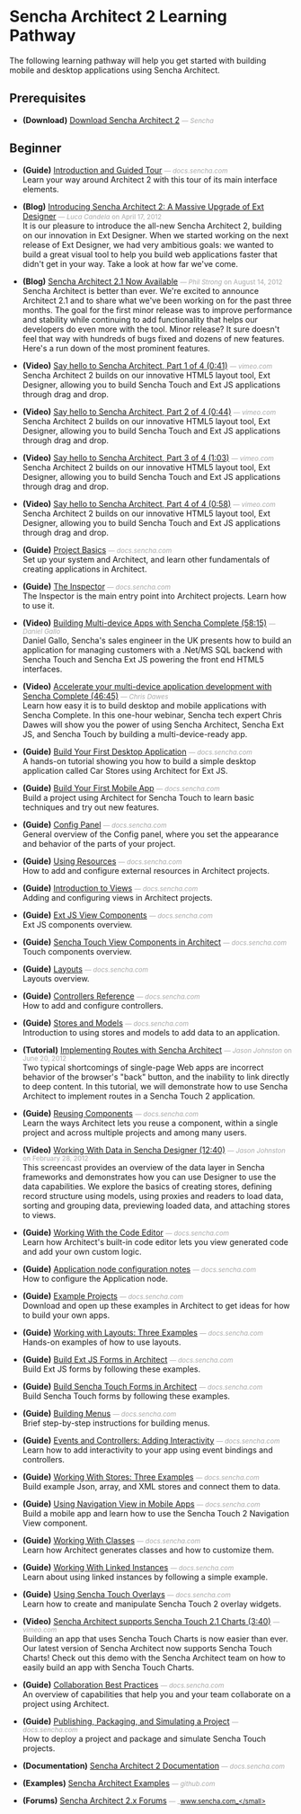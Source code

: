 # Sencha Architect 2 Learning Pathway
The following learning pathway will help you get started with building mobile and desktop applications using Sencha Architect.


## Prerequisites

- **(Download)** [Download Sencha Architect 2](http://www.sencha.com/products/architect/download/) <small style='color:#aaa;'>&mdash; _Sencha_</small>  
  

## Beginner

- **(Guide)** [Introduction and Guided Tour](http://docs.sencha.com/architect/2/#!/guide/intro) <small style='color:#aaa;'>&mdash; _docs.sencha.com_</small>  
  Learn your way around Architect 2 with this tour of its main interface elements.

- **(Blog)** [Introducing Sencha Architect 2: A Massive Upgrade of Ext Designer](http://www.sencha.com/blog/sencha-architect-html5-app-builder-for-touch-and-ext-js/) <small style='color:#aaa;'>&mdash; _Luca Candela_ on April 17, 2012</small>  
  It is our pleasure to introduce the all-new Sencha Architect 2, building on our innovation in Ext Designer. When we started working on the next release of Ext Designer, we had very ambitious goals: we wanted to build a great visual tool to help you build web applications faster that didn't get in your way. Take a look at how far we've come.

- **(Blog)** [Sencha Architect 2.1 Now Available](http://www.sencha.com/blog/sencha-architect-2-1/) <small style='color:#aaa;'>&mdash; _Phil Strong_ on August 14, 2012</small>  
  Sencha Architect is better than ever. We're excited to announce Architect 2.1 and to share what we've been working on for the past three months. The goal for the first minor release was to improve performance and stability while continuing to add functionality that helps our developers do even more with the tool. Minor release? It sure doesn't feel that way with hundreds of bugs fixed and dozens of new features. Here's a run down of the most prominent features.

- **(Video)** [Say hello to Sencha Architect, Part 1 of 4 (0:41)](http://vimeo.com/40504820) <small style='color:#aaa;'>&mdash; _vimeo.com_</small>  
  Sencha Architect 2 builds on our innovative HTML5 layout tool, Ext Designer, allowing you to build Sencha Touch and Ext JS applications through drag and drop.

- **(Video)** [Say hello to Sencha Architect, Part 2 of 4 (0:44)](http://vimeo.com/40499741) <small style='color:#aaa;'>&mdash; _vimeo.com_</small>  
  Sencha Architect 2 builds on our innovative HTML5 layout tool, Ext Designer, allowing you to build Sencha Touch and Ext JS applications through drag and drop.

- **(Video)** [Say hello to Sencha Architect, Part 3 of 4 (1:03)](http://vimeo.com/40500373) <small style='color:#aaa;'>&mdash; _vimeo.com_</small>  
  Sencha Architect 2 builds on our innovative HTML5 layout tool, Ext Designer, allowing you to build Sencha Touch and Ext JS applications through drag and drop.

- **(Video)** [Say hello to Sencha Architect, Part 4 of 4 (0:58)](http://vimeo.com/40500092) <small style='color:#aaa;'>&mdash; _vimeo.com_</small>  
  Sencha Architect 2 builds on our innovative HTML5 layout tool, Ext Designer, allowing you to build Sencha Touch and Ext JS applications through drag and drop.

- **(Guide)** [Project Basics](http://docs.sencha.com/architect/2/#!/guide/project_basics) <small style='color:#aaa;'>&mdash; _docs.sencha.com_</small>  
  Set up your system and Architect, and learn other fundamentals of creating applications in Architect.

- **(Guide)** [The Inspector](http://docs.sencha.com/architect/2/#!/guide/project_inspector) <small style='color:#aaa;'>&mdash; _docs.sencha.com_</small>  
  The Inspector is the main entry point into Architect projects. Learn how to use it.

- **(Video)** [Building Multi-device Apps with Sencha Complete (58:15)](http://vimeo.com/52871577) <small style='color:#aaa;'>&mdash; _Daniel Gallo_</small>  
  Daniel Gallo, Sencha's sales engineer in the UK presents how to build an application for managing customers with a .Net/MS SQL backend with Sencha Touch and Sencha Ext JS powering the front end HTML5 interfaces.

- **(Video)** [Accelerate your multi-device application development with Sencha Complete (46:45)](http://vimeo.com/54618369) <small style='color:#aaa;'>&mdash; _Chris Dawes_</small>  
  Learn how easy it is to build desktop and mobile applications with Sencha Complete. In this one-hour webinar, Sencha tech expert Chris Dawes will show you the power of using Sencha Architect, Sencha Ext JS, and Sencha Touch by building a multi-device-ready app.

- **(Guide)** [Build Your First Desktop Application](http://docs.sencha.com/architect/2/#!/guide/first_desktop_app) <small style='color:#aaa;'>&mdash; _docs.sencha.com_</small>  
  A hands-on tutorial showing you how to build a simple desktop application called Car Stores using Architect for Ext JS.

- **(Guide)** [Build Your First Mobile App](http://docs.sencha.com/architect/2/#!/guide/first_mobile_app) <small style='color:#aaa;'>&mdash; _docs.sencha.com_</small>  
  Build a project using Architect for Sencha Touch to learn basic techniques and try out new features.

- **(Guide)** [Config Panel](http://docs.sencha.com/architect/2/#!/guide/config_panel) <small style='color:#aaa;'>&mdash; _docs.sencha.com_</small>  
  General overview of the Config panel, where you set the appearance and behavior of the parts of your project.

- **(Guide)** [Using Resources](http://docs.sencha.com/architect/2/#!/guide/resources) <small style='color:#aaa;'>&mdash; _docs.sencha.com_</small>  
  How to add and configure external resources in Architect projects.

- **(Guide)** [Introduction to Views](http://docs.sencha.com/architect/2/#!/guide/views_intro) <small style='color:#aaa;'>&mdash; _docs.sencha.com_</small>  
  Adding and configuring views in Architect projects.

- **(Guide)** [Ext JS View Components](http://docs.sencha.com/architect/2/#!/guide/views_extjscomp) <small style='color:#aaa;'>&mdash; _docs.sencha.com_</small>  
  Ext JS components overview.

- **(Guide)** [Sencha Touch View Components in Architect](http://docs.sencha.com/architect/2/#!/guide/views_touchcomp) <small style='color:#aaa;'>&mdash; _docs.sencha.com_</small>  
  Touch components overview.

- **(Guide)** [Layouts](http://docs.sencha.com/architect/2/#!/guide/views_layouts) <small style='color:#aaa;'>&mdash; _docs.sencha.com_</small>  
  Layouts overview.

- **(Guide)** [Controllers Reference](http://docs.sencha.com/architect/2/#!/guide/controllers) <small style='color:#aaa;'>&mdash; _docs.sencha.com_</small>  
  How to add and configure controllers.

- **(Guide)** [Stores and Models](http://docs.sencha.com/architect/2/#!/guide/stores_models) <small style='color:#aaa;'>&mdash; _docs.sencha.com_</small>  
  Introduction to using stores and models to add data to an application.

- **(Tutorial)** [Implementing Routes with Sencha Architect](http://www.sencha.com/learn/implementing-routes-with-sencha-architect/) <small style='color:#aaa;'>&mdash; _Jason Johnston_ on June 20, 2012</small>  
  Two typical shortcomings of single-page Web apps are incorrect behavior of the browser's "back" button, and the inability to link directly to deep content. In this tutorial, we will demonstrate how to use Sencha Architect to implement routes in a Sencha Touch 2 application.

- **(Guide)** [Reusing Components](http://docs.sencha.com/architect/2/#!/guide/reusing_components) <small style='color:#aaa;'>&mdash; _docs.sencha.com_</small>  
  Learn the ways Architect lets you reuse a component, within a single project and across multiple projects and among many users.

- **(Video)** [Working With Data in Sencha Designer (12:40)](http://www.sencha.com/learn/working-with-data-in-sencha-designer/) <small style='color:#aaa;'>&mdash; _Jason Johnston_ on February 28, 2012</small>  
  This screencast provides an overview of the data layer in Sencha frameworks and demonstrates how you can use Designer to use the data capabilities. We explore the basics of creating stores, defining record structure using models, using proxies and readers to load data, sorting and grouping data, previewing loaded data, and attaching stores to views.

- **(Guide)** [Working With the Code Editor](http://docs.sencha.com/architect/2/#!/guide/custom_code) <small style='color:#aaa;'>&mdash; _docs.sencha.com_</small>  
  Learn how Architect's built-in code editor lets you view generated code and add your own custom logic.

- **(Guide)** [Application node configuration notes](http://docs.sencha.com/architect/2/#!/guide/application_node) <small style='color:#aaa;'>&mdash; _docs.sencha.com_</small>  
  How to configure the Application node.

- **(Guide)** [Example Projects](http://docs.sencha.com/architect/2/#!/guide/examples) <small style='color:#aaa;'>&mdash; _docs.sencha.com_</small>  
  Download and open up these examples in Architect to get ideas for how to build your own apps.

- **(Guide)** [Working with Layouts: Three Examples](http://docs.sencha.com/architect/2/#!/guide/views_layoutexamples) <small style='color:#aaa;'>&mdash; _docs.sencha.com_</small>  
  Hands-on examples of how to use layouts.

- **(Guide)** [Build Ext JS Forms in Architect](http://docs.sencha.com/architect/2/#!/guide/views_forms_extjs) <small style='color:#aaa;'>&mdash; _docs.sencha.com_</small>  
  Build Ext JS forms by following these examples.

- **(Guide)** [Build Sencha Touch Forms in Architect](http://docs.sencha.com/architect/2/#!/guide/views_forms_touch) <small style='color:#aaa;'>&mdash; _docs.sencha.com_</small>  
  Build Sencha Touch forms by following these examples.

- **(Guide)** [Building Menus](http://docs.sencha.com/architect/2/#!/guide/views_buildmenu) <small style='color:#aaa;'>&mdash; _docs.sencha.com_</small>  
  Brief step-by-step instructions for building menus.

- **(Guide)** [Events and Controllers: Adding Interactivity](http://docs.sencha.com/architect/2/#!/guide/interactivity) <small style='color:#aaa;'>&mdash; _docs.sencha.com_</small>  
  Learn how to add interactivity to your app using event bindings and controllers.

- **(Guide)** [Working With Stores: Three Examples](http://docs.sencha.com/architect/2/#!/guide/stores_examples) <small style='color:#aaa;'>&mdash; _docs.sencha.com_</small>  
  Build example Json, array, and XML stores and connect them to data.

- **(Guide)** [Using Navigation View in Mobile Apps](http://docs.sencha.com/architect/2/#!/guide/navigationview) <small style='color:#aaa;'>&mdash; _docs.sencha.com_</small>  
  Build a mobile app and learn how to use the Sencha Touch 2 Navigation View component.

- **(Guide)** [Working With Classes](http://docs.sencha.com/architect/2/#!/guide/classes) <small style='color:#aaa;'>&mdash; _docs.sencha.com_</small>  
  Learn how Architect generates classes and how to customize them.

- **(Guide)** [Working With Linked Instances](http://docs.sencha.com/architect/2/#!/guide/linked_instances) <small style='color:#aaa;'>&mdash; _docs.sencha.com_</small>  
  Learn about using linked instances by following a simple example.

- **(Guide)** [Using Sencha Touch Overlays](http://docs.sencha.com/architect/2/#!/guide/touch_overlays) <small style='color:#aaa;'>&mdash; _docs.sencha.com_</small>  
  Learn how to create and manipulate Sencha Touch 2 overlay widgets.

- **(Video)** [Sencha Architect supports Sencha Touch 2.1 Charts (3:40)](http://vimeo.com/52875480) <small style='color:#aaa;'>&mdash; _vimeo.com_</small>  
  Building an app that uses Sencha Touch Charts is now easier than ever. Our latest version of Sencha Architect now supports Sencha Touch Charts! Check out this demo with the Sencha Architect team on how to easily build an app with Sencha Touch Charts.

- **(Guide)** [Collaboration Best Practices](http://docs.sencha.com/architect/2/#!/guide/collaboration) <small style='color:#aaa;'>&mdash; _docs.sencha.com_</small>  
  An overview of capabilities that help you and your team collaborate on a project using Architect.

- **(Guide)** [Publishing, Packaging, and Simulating a Project](http://docs.sencha.com/architect/2/#!/guide/deploy) <small style='color:#aaa;'>&mdash; _docs.sencha.com_</small>  
  How to deploy a project and package and simulate Sencha Touch projects.

- **(Documentation)** [Sencha Architect 2 Documentation](http://docs.sencha.com/architect/2/) <small style='color:#aaa;'>&mdash; _docs.sencha.com_</small>  
  
- **(Examples)** [Sencha Architect Examples](https://github.com/SenchaArchitect) <small style='color:#aaa;'>&mdash; _github.com_</small>  
  
- **(Forums)** [Sencha Architect 2.x Forums](http://www.sencha.com/forum/forumdisplay.php?99-Sencha-Architect-Forums-2.x) <small style='color:#aaa;'>&mdash; _www.sencha.com_</small>  
  

